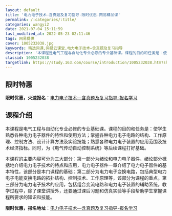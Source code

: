 ```yaml
---
layout: default
title: '电力电子技术—含真题及复习指导-限时优惠-网易精品课'
permalink: /:categories/:title/
categories: wangyi2
date: 2021-07-04 15:11:59
last_modified_at: 2022-05-23 02:11:46
tags: 网易提供
cover: 1005232038.jpg
keywords: 精选网课,网易云课堂,电力电子技术—含真题及复习指导
description: '本课程是电气工程与自动化专业必修的专业基础课。课程的目的和任务是：使学生熟悉各种电力电子器件的特性和使用方法；掌握各种电'
classid: 1005232038
targetlink: https://study.163.com/course/introduction/1005232038.htm?share=1&shareId=1025206652&utm_campaign=share&utm_medium=iphoneShare&utm_source=&utm_u=1025206652
---
```


## 限时特惠

**限时优惠，火速报名**：[电力电子技术—含真题及复习指导-报名学习](https://study.163.com/course/introduction/1005232038.htm?share=1&shareId=1025206652&utm_campaign=share&utm_medium=iphoneShare&utm_source=&utm_u=1025206652)

## 课程介绍

本课程是电气工程与自动化专业必修的专业基础课。课程的目的和任务是：使学生熟悉各种电力电子器件的特性和使用方法；掌握各种电力电子电路的结构、工作原理、控制方法、设计计算方法及实验技能；熟悉各种电力电子装置的应用范围及技术经济指标。同时，为《电气传动自动控制系统》等后续课程打好基础。

本课程的主要内容可分为三大部分：第一部分为绪论和电力电子器件，绪论部分概括地介绍电力电子技术的特点和应用，电力电子器件一章介绍了电力电子器件的基本特性，该部分是本门课程的基础；第二部分为电力电子变换电路，包括典型电力电子电能变换电路的拓扑结构、控制技术、工作原理等，该部分为课程的重点。第三部分为电力电子技术的应用，包括组合变流电路和电力电子装置的辅助系统。教学过程中，除了课堂讲授外，还要通过课后习题和仿真实验等手段帮助学生掌握课程所要求的知识和技能。

**限时优惠，报名地址**：[电力电子技术—含真题及复习指导-报名学习](https://study.163.com/course/introduction/1005232038.htm?share=1&shareId=1025206652&utm_campaign=share&utm_medium=iphoneShare&utm_source=&utm_u=1025206652)

